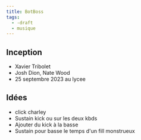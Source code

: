 ```yaml
---
title: BotBoss
tags:
  - -draft
  - musique
---
```

## Inception

- Xavier Tribolet
- Josh Dion, Nate Wood
- 25 septembre 2023 au lycee

## Idées

- click charley
- Sustain kick ou sur les deux kbds
- Ajouter du kick à la basse
- Sustain pour basse le temps d'un fill monstrueux